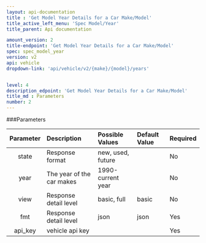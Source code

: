 ```yaml
---
layout: api-documentation
title : 'Get Model Year Details for a Car Make/Model'
title_active_left_menu: 'Spec Model/Year'
title_parent: Api documentation

amount_version: 2
title-endpoint: 'Get Model Year Details for a Car Make/Model'
spec: spec_model_year
version: v2
api: vehicle
dropdown-link: 'api/vehicle/v2/{make}/{model}/years'


level: 4
description_edpoint: 'Get Model Year Details for a Car Make/Model'
title_md : Parameters
number: 2
---
```


###Parameters

| Parameter  	| Description                | Possible Values   | Default Value | Required |
|:-------------:|:---------------------------|:----------------- |:------------- |:-------- |
| state			| Response format            | new, used, future | 	             | No       |
| year       	| The year of the car makes	 | 1990-current year |               | No       |
| view			| Response detail level      | basic, full       | basic         | No       |
| fmt			| Response detail level      | json              | json          | Yes      |
| api_key    	| vehicle api key            |                   |               | Yes      |